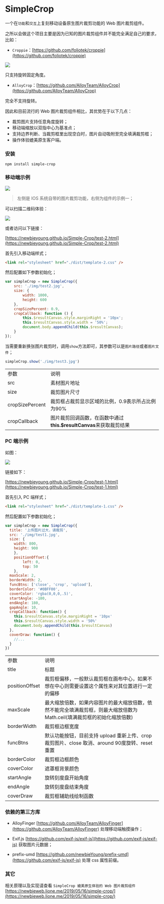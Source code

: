 # SimpleCrop

一个在`功能`和`交互`上复刻移动设备原生图片裁剪功能的 Web 图片裁剪组件。

之所以会做这个项目主要是因为已知的图片裁剪组件并不能完全满足自己的要求，比如：

- `Croppie`：[https://github.com/foliotek/croppie](https://github.com/foliotek/croppie)

<img src="https://raw.githubusercontent.com/newbieYoung/NewbieWeb_Resource/master/images/simple-crop-2.jpg">
 
只支持旋转固定角度。

- `AlloyCrop`：[https://github.com/AlloyTeam/AlloyCrop](https://github.com/AlloyTeam/AlloyCrop)

完全不支持旋转。

因此和目前流行的 Web 图片裁剪组件相比，其优势在于以下几点：

- 裁剪图片支持任意角度旋转；
- 移动端缩放以双指中心为基准点；
- 支持边界判断、当裁剪框里出现空白时，图片自动吸附至完全填满裁剪框；
- 操作体验媲美原生客户端。

### 安装

```
npm install simple-crop
```

### 移动端示例

<img src="https://raw.githubusercontent.com/newbieYoung/NewbieWeb_Resource/master/images/simple-crop-0.jpg">

> 左侧是 IOS 系统自带的图片裁剪功能，右侧为组件的示例一；

可以扫描二维码体验：

<img src="https://raw.githubusercontent.com/newbieYoung/NewbieWeb_Resource/master/images/simple-crop-1.png">

或者访问以下链接：

[https://newbieyoung.github.io/Simple-Crop/test-2.html](https://newbieyoung.github.io/Simple-Crop/test-2.html)

首先引入移动端样式；

```html
<link rel="stylesheet" href="./dist/template-2.css" />
```

然后配置如下参数初始化；

```javascript
var simpleCrop = new SimpleCrop({
	src: './img/test2.jpg',
	size: {
		width: 1000,
		height: 600
	},
	cropSizePercent: 0.9,
	cropCallback: function () {
		this.$resultCanvas.style.marginRight = '10px';
		this.$resultCanvas.style.width = '50%';
		document.body.appendChild(this.$resultCanvas);
	}
});
```

当需要重新换张图片裁剪时，调用`show`方法即可，其参数可以是`图片路径`或者`图片文件`；

```javascript
simpleCrop.show('./img/test3.jpg')
```

<table style="word-break: normal;">
	<tr>
		<td>参数</td>
		<td>说明</td>
	</tr>
	<tr>
		<td>src</td>
		<td>素材图片地址</td>
	</tr>
	<tr>
		<td>size</td>
		<td>裁剪图片尺寸</td>
	</tr>
	<tr>
		<td>cropSizePercent</td>
		<td>裁剪框占裁剪显示区域的比例，0.9表示所占比例为90%</td>
	</tr>
	<tr>
		<td>cropCallback</td>
		<td>图片裁剪回调函数，在函数中通过<b>this.$resultCanvas</b>来获取裁剪结果</td>
	</tr>
</table>

### PC 端示例

如图：

<img src="https://raw.githubusercontent.com/newbieYoung/NewbieWeb_Resource/master/images/simple-crop-11.jpg">

链接如下：

[https://newbieyoung.github.io/Simple-Crop/test-1.html](https://newbieyoung.github.io/Simple-Crop/test-1.html)

首先引入 PC 端样式；

```html
<link rel="stylesheet" href="./dist/template-1.css" />
```

然后配置如下参数初始化；

```javascript
var simpleCrop = new SimpleCrop({
  title: '上传图片过大，请裁剪',
  src: './img/test1.jpg',
  size: {
    width: 800,
    height: 900
	},
	positionOffset:{
		left: 0,
		top: 50
	},
  maxScale: 2,
  borderWidth: 2,
  funcBtns: ['close', 'crop', 'upload'],
  borderColor: '#0BFF00',
  coverColor: 'rgba(0,0,0,.5)',
  startAngle: -180,
  endAngle: 180,
  gapAngle: 10,
  cropCallback: function() {
    this.$resultCanvas.style.marginRight = '10px'
    this.$resultCanvas.style.width = '50%'
    document.body.appendChild(this.$resultCanvas)
  },
  coverDraw: function() {
    //...
  }
})
```

<table style="word-break: normal;">
	<tr>
		<td>参数</td>
		<td>说明</td>
	</tr>
	<tr>
		<td>title</td>
		<td>标题</td>
	</tr>
	<tr>
		<td>positionOffset</td>
		<td>裁剪框偏移，一般默认裁剪框在画布中心，如果不想在中心则需要设置这个属性来对其位置进行一定的偏移</td>
	</tr>
	<tr>
		<td>maxScale</td>
		<td>最大缩放倍数，如果内容图片的最大缩放倍数，依然不能完全填满裁剪框，则最大缩放倍数为 Math.ceil(填满裁剪框的初始化缩放倍数)</td>
	</tr>
	<tr>
		<td>borderWidth</td>
		<td>裁剪框边框宽度</td>
	</tr>
	<tr>
		<td>funcBtns</td>
		<td>默认功能按钮，目前支持 upload 重新上传、crop 裁剪图片、close 取消、around 90度旋转、reset 重置</td>
	</tr>
	<tr>
		<td>borderColor</td>
		<td>裁剪框边框颜色</td>
	</tr>
	<tr>
		<td>coverColor</td>
		<td>遮罩框背景颜色</td>
	</tr>
	<tr>
		<td>startAngle</td>
		<td>旋转刻度盘开始角度</td>
	</tr>
	<tr>
		<td>endAngle</td>
		<td>旋转刻度盘结束角度</td>
	</tr>
	<tr>
		<td>coverDraw</td>
		<td>裁剪框辅助线绘制函数</td>
	</tr>
</table>

### 依赖的第三方库

- AlloyFinger [https://github.com/AlloyTeam/AlloyFinger](https://github.com/AlloyTeam/AlloyFinger) 处理移动端触摸操作；

- Exif.js [https://github.com/exif-js/exif-js](https://github.com/exif-js/exif-js) 获取图片元数据；

- prefix-umd [https://github.com/newbieYoung/prefix-umd](https://github.com/exif-js/exif-js) 处理 css 属性前缀。

### 其它

相关原理以及实现请查看 `SimpleCrop 媲美原生体验的 Web 图片裁剪组件` [https://newbieweb.lione.me/2019/05/16/simple-crop/](https://newbieweb.lione.me/2019/05/16/simple-crop/)
